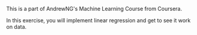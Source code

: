 This is a part of AndrewNG's Machine Learning Course from Coursera.

In this exercise, you will implement linear regression and get to see it work on data. 

